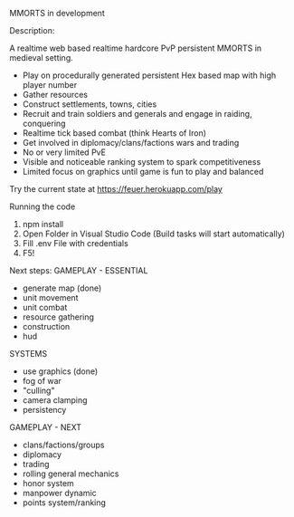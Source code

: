 MMORTS in development

Description: 

A realtime web based realtime hardcore PvP persistent MMORTS in medieval setting.

- Play on procedurally generated persistent Hex based map with high player number
- Gather resources
- Construct settlements, towns, cities
- Recruit and train soldiers and generals and engage in raiding, conquering
- Realtime tick based combat (think Hearts of Iron)
- Get involved in diplomacy/clans/factions wars and trading
- No or very limited PvE
- Visible and noticeable ranking system to spark competitiveness
- Limited focus on graphics until game is fun to play and balanced

Try the current state at https://feuer.herokuapp.com/play

Running the code
1. npm install
1. Open Folder in Visual Studio Code (Build tasks will start automatically)
2. Fill .env File with credentials
3. F5!

Next steps:
GAMEPLAY - ESSENTIAL
- generate map (done)
- unit movement
- unit combat
- resource gathering
- construction
- hud

SYSTEMS
- use graphics (done)
- fog of war
- "culling"
- camera clamping
- persistency

GAMEPLAY - NEXT
- clans/factions/groups
- diplomacy
- trading
- rolling general mechanics
- honor system
- manpower dynamic
- points system/ranking
